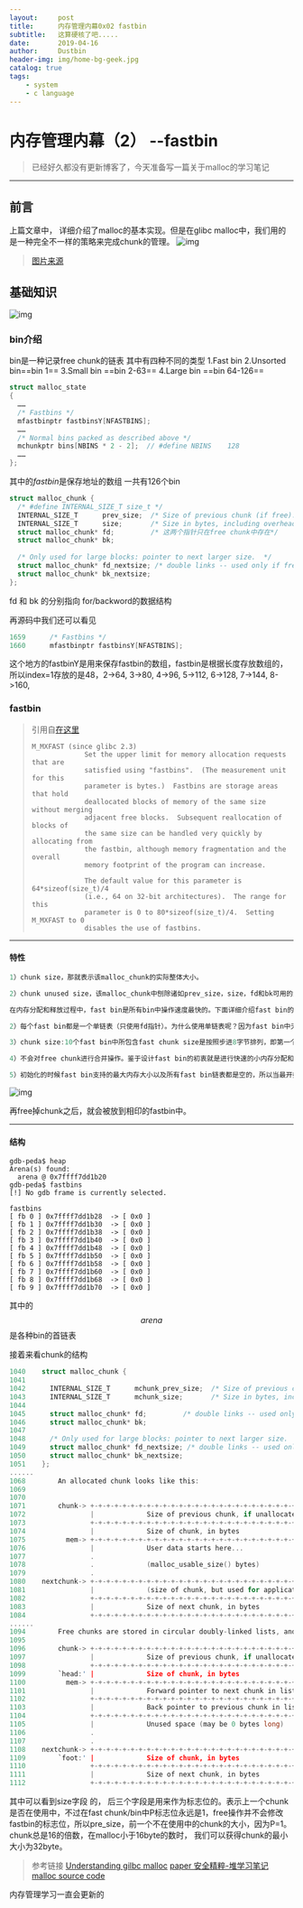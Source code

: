 ```yaml
--- 
layout:     post
title:      内存管理内幕0x02 fastbin
subtitle:   这算硬核了吧.....
date:       2019-04-16
author:     Dustbin
header-img: img/home-bg-geek.jpg
catalog: true
tags:
    - system
    - c language
---
```

#  内存管理内幕（2） --fastbin
> 已经好久都没有更新博客了，今天准备写一篇关于malloc的学习笔记

------

## 前言

上篇文章中， 详细介绍了malloc的基本实现。但是在glibc malloc中，我们用的是一种完全不一样的策略来完成chunk的管理。
![img](https://images2015.cnblogs.com/blog/382300/201602/382300-20160215170203611-1691398161.png)

>[图片来源](https://www.cnblogs.com/wangaohui/p/5190889.html)

## 基础知识
![img](https://www.memorymanagement.org/_images/buddy2.svg)
### bin介绍
bin是一种记录free chunk的链表
其中有四种不同的类型
1.Fast bin 
2.Unsorted bin==bin 1==
3.Small bin ==bin 2-63==
4.Large bin ==bin 64-126==

```c
struct malloc_state
{
  ……
  /* Fastbins */
  mfastbinptr fastbinsY[NFASTBINS];
  ……
  /* Normal bins packed as described above */
  mchunkptr bins[NBINS * 2 - 2];  // #define NBINS    128
  ……
};
```
其中的$fastbin$是保存地址的数组
一共有126个bin

```c
struct malloc_chunk {
  /* #define INTERNAL_SIZE_T size_t */
  INTERNAL_SIZE_T      prev_size;  /* Size of previous chunk (if free).  */
  INTERNAL_SIZE_T      size;       /* Size in bytes, including overhead. */
  struct malloc_chunk* fd;         /* 这两个指针只在free chunk中存在*/
  struct malloc_chunk* bk;
 
  /* Only used for large blocks: pointer to next larger size.  */
  struct malloc_chunk* fd_nextsize; /* double links -- used only if free. */
  struct malloc_chunk* bk_nextsize;
};
```
fd 和 bk 的分别指向 for/backword的数据结构

再源码中我们还可以看见

```c
1659      /* Fastbins */
1660      mfastbinptr fastbinsY[NFASTBINS];
```

这个地方的fastbinY是用来保存fastbin的数组，fastbin是根据长度存放数组的，所以index=1存放的是48，2->64, 3->80, 4->96, 5->112, 6->128, 7->144, 8->160, 

### fastbin

>引用自[在这里](https://blog.csdn.net/dongyu_1989/article/details/81626849)
>
>```
>M_MXFAST (since glibc 2.3)
>              Set the upper limit for memory allocation requests that are
>              satisfied using "fastbins".  (The measurement unit for this
>              parameter is bytes.)  Fastbins are storage areas that hold
>              deallocated blocks of memory of the same size without merging
>              adjacent free blocks.  Subsequent reallocation of blocks of
>              the same size can be handled very quickly by allocating from
>              the fastbin, although memory fragmentation and the overall
>              memory footprint of the program can increase.
>
>              The default value for this parameter is 64*sizeof(size_t)/4
>              (i.e., 64 on 32-bit architectures).  The range for this
>              parameter is 0 to 80*sizeof(size_t)/4.  Setting M_MXFAST to 0
>              disables the use of fastbins.
>```

------

#### 特性

```c
1）chunk size，那就表示该malloc_chunk的实际整体大小。

2）chunk unused size，该malloc_chunk中刨除诸如prev_size，size，fd和bk可用的大小。因此，对free chunk而言，可用大小比实际整体大小少16字节。

在内存分配和释放过程中，fast bin是所有bin中操作速度最快的。下面详细介绍fast bin的一些特性：

2）每个fast bin都是一个单链表（只使用fd指针）。为什么使用单链表呢？因为fast bin中无论是添加还是移除fast chunk，都是对“链表尾”进行操作，而不会对中间的fast chunk进行操作。更具体点就是LIFO(后入)算法：添加操作(free内存)就是将新的fast chunk加入链表尾，删除操作（malloc内存）就是将链表尾部的fast chunk删除。需要注意的是，为了实现LIFO算法，fashbinsY数组中每个fastbin元素均指向了该链表的rear end(尾节点)，而尾结点通过其fd指针指向前一个结点，以此类推。

3）chunk size:10个fast bin中所包含fast chunk size是按照步进8字节排列，即第一个fast bin中所有fast chunk size均为16字节，第二个fast bin为24字节，以此类推。在进行malloc初始化的时候，最大的fast chunk size被设置为80字节（chunk unused size 为64字节），因此模式情况下大小为16到80字节的chunk被分配到fast chunk。

4）不会对free chunk进行合并操作。鉴于设计fast bin的初衷就是进行快速的小内存分配和释放，因此系统将fast bin的chunk的P总是设置成1，这样即使当fast bin中某个chunk同一个free chunk相邻的时候，系统也不会进行自动合并操作

5）初始化的时候fast bin支持的最大内存大小以及所有fast bin链表都是空的，所以当最开始使用malloc申请内存的时候，即使申请的内存大小属于fast chunk的内存大小，它也不会交由fast bin来处理，而是向下传递交由small bin来处理，如果small bin也为空就交给unsorted bin处理。

```
![img](https://img-blog.csdn.net/2018081315365511?watermark/2/text/aHR0cHM6Ly9ibG9nLmNzZG4ubmV0L2Rvbmd5dV8xOTg5/font/5a6L5L2T/fontsize/400/fill/I0JBQkFCMA==/dissolve/70)

再free掉chunk之后，就会被放到相印的fastbin中。

------
#### 结构
```shell
gdb-peda$ heap
Arena(s) found:
  arena @ 0x7ffff7dd1b20
gdb-peda$ fastbins
[!] No gdb frame is currently selected.

fastbins
[ fb 0 ] 0x7ffff7dd1b28  -> [ 0x0 ] 
[ fb 1 ] 0x7ffff7dd1b30  -> [ 0x0 ] 
[ fb 2 ] 0x7ffff7dd1b38  -> [ 0x0 ] 
[ fb 3 ] 0x7ffff7dd1b40  -> [ 0x0 ] 
[ fb 4 ] 0x7ffff7dd1b48  -> [ 0x0 ] 
[ fb 5 ] 0x7ffff7dd1b50  -> [ 0x0 ] 
[ fb 6 ] 0x7ffff7dd1b58  -> [ 0x0 ] 
[ fb 7 ] 0x7ffff7dd1b60  -> [ 0x0 ] 
[ fb 8 ] 0x7ffff7dd1b68  -> [ 0x0 ] 
[ fb 9 ] 0x7ffff7dd1b70  -> [ 0x0 ]
```
其中的$$arena$$是各种bin的首链表

接着来看chunk的结构
```c
1040    struct malloc_chunk {
1041    
1042      INTERNAL_SIZE_T      mchunk_prev_size;  /* Size of previous chunk (if free).  */
1043      INTERNAL_SIZE_T      mchunk_size;       /* Size in bytes, including overhead. */
1044    
1045      struct malloc_chunk* fd;         /* double links -- used only if free. */
1046      struct malloc_chunk* bk;
1047    
1048      /* Only used for large blocks: pointer to next larger size.  */
1049      struct malloc_chunk* fd_nextsize; /* double links -- used only if free. */
1050      struct malloc_chunk* bk_nextsize;
1051    };
......
1068        An allocated chunk looks like this:
1069    
1070    
1071        chunk-> +-+-+-+-+-+-+-+-+-+-+-+-+-+-+-+-+-+-+-+-+-+-+-+-+-+-+-+-+-+-+-+-+
1072                |             Size of previous chunk, if unallocated (P clear)  |
1073                +-+-+-+-+-+-+-+-+-+-+-+-+-+-+-+-+-+-+-+-+-+-+-+-+-+-+-+-+-+-+-+-+
1074                |             Size of chunk, in bytes                     |A|M|P|
1075          mem-> +-+-+-+-+-+-+-+-+-+-+-+-+-+-+-+-+-+-+-+-+-+-+-+-+-+-+-+-+-+-+-+-+
1076                |             User data starts here...                          .
1077                .                                                               .
1078                .             (malloc_usable_size() bytes)                      .
1079                .                                                               |
1080    nextchunk-> +-+-+-+-+-+-+-+-+-+-+-+-+-+-+-+-+-+-+-+-+-+-+-+-+-+-+-+-+-+-+-+-+
1081                |             (size of chunk, but used for application data)    |
1082                +-+-+-+-+-+-+-+-+-+-+-+-+-+-+-+-+-+-+-+-+-+-+-+-+-+-+-+-+-+-+-+-+
1083                |             Size of next chunk, in bytes                |A|0|1|
1084                +-+-+-+-+-+-+-+-+-+-+-+-+-+-+-+-+-+-+-+-+-+-+-+-+-+-+-+-+-+-+-+-+
......
1094        Free chunks are stored in circular doubly-linked lists, and look like this:
1095    
1096        chunk-> +-+-+-+-+-+-+-+-+-+-+-+-+-+-+-+-+-+-+-+-+-+-+-+-+-+-+-+-+-+-+-+-+
1097                |             Size of previous chunk, if unallocated (P clear)  |
1098                +-+-+-+-+-+-+-+-+-+-+-+-+-+-+-+-+-+-+-+-+-+-+-+-+-+-+-+-+-+-+-+-+
1099        `head:' |             Size of chunk, in bytes                     |A|0|P|
1100          mem-> +-+-+-+-+-+-+-+-+-+-+-+-+-+-+-+-+-+-+-+-+-+-+-+-+-+-+-+-+-+-+-+-+
1101                |             Forward pointer to next chunk in list             |
1102                +-+-+-+-+-+-+-+-+-+-+-+-+-+-+-+-+-+-+-+-+-+-+-+-+-+-+-+-+-+-+-+-+
1103                |             Back pointer to previous chunk in list            |
1104                +-+-+-+-+-+-+-+-+-+-+-+-+-+-+-+-+-+-+-+-+-+-+-+-+-+-+-+-+-+-+-+-+
1105                |             Unused space (may be 0 bytes long)                .
1106                .                                                               .
1107                .                                                               |
1108    nextchunk-> +-+-+-+-+-+-+-+-+-+-+-+-+-+-+-+-+-+-+-+-+-+-+-+-+-+-+-+-+-+-+-+-+
1109        `foot:' |             Size of chunk, in bytes                           |
1110                +-+-+-+-+-+-+-+-+-+-+-+-+-+-+-+-+-+-+-+-+-+-+-+-+-+-+-+-+-+-+-+-+
1111                |             Size of next chunk, in bytes                |A|0|0|
1112                +-+-+-+-+-+-+-+-+-+-+-+-+-+-+-+-+-+-+-+-+-+-+-+-+-+-+-+-+-+-+-+-+
```
其中可以看到size字段 的， 后三个字段是用来作为标志位的。表示上一个chunk是否在使用中，不过在fast chunk/bin中P标志位永远是1，free操作并不会修改fastbin的标志位，所以pre_size，前一个不在使用中的chunk的大小，因为P=1。
chunk总是16的倍数，在malloc小于16byte的数时， 我们可以获得chunk的最小大小为32byte。

>参考链接
[Understanding gilbc malloc](https://sploitfun.wordpress.com/2015/02/10/understanding-glibc-malloc/comment-page-1/)
[paper 安全精粹-堆学习笔记](https://paper.seebug.org/445/)
[malloc source code](https://code.woboq.org/userspace/glibc/malloc/malloc.c.html)

内存管理学习一直会更新的
